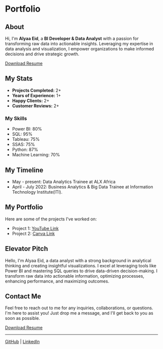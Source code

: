 # Portfolio

## About

Hi, I'm **Alyaa Eid**, a **BI Developer & Data Analyst** with a passion for transforming raw data into actionable insights. Leveraging my expertise in data analysis and visualization, I empower organizations to make informed decisions and drive strategic growth.

[Download Resume](https://drive.google.com/file/d/1YVn44Gmdc1kzecv608VT0tM9Vd7gRNFw/view?usp=sharing)

## My Stats

- **Projects Completed:** 2+
- **Years of Experience:** 1+
- **Happy Clients:** 2+
- **Customer Reviews:** 2+

### My Skills

- Power BI: 80%
- SQL: 95%
- Tableau: 75%
- SSAS: 75%
- Python: 87%
- Machine Learning: 70%

## My Timeline

- May - present: Data Analytics Trainee at ALX Africa
- April - July 2022: Business Analytics & Big Data Trainee at Information Technology Institute(ITI).

## My Portfolio

Here are some of the projects I've worked on:

- Project 1: [YouTube Link](https://www.youtube.com/watch?v=n803IMKy9hw)
- Project 2: [Canva Link](https://www.canva.com/design/DAFotFjd7DY/s5CjiRU_Z1rYPiNtWJ1NSQ/edit?utm_content=DAFotFjd7DY&utm_campaign=designshare&utm_medium=link2&utm_source=sharebutton)

## Elevator Pitch

Hello, I'm Alyaa Eid, a data analyst with a strong background in analytical thinking and creating insightful visualizations. I excel at leveraging tools like Power BI and mastering SQL queries to drive data-driven decision-making. I transform raw data into actionable information, optimizing processes, enhancing performance, and maximizing outcomes.

## Contact Me

Feel free to reach out to me for any inquiries, collaborations, or questions. I'm here to assist you! Just drop me a message, and I'll get back to you as soon as possible.

[Download Resume](https://drive.google.com/file/d/1YVn44Gmdc1kzecv608VT0tM9Vd7gRNFw/view?usp=sharing)

---
[GitHub](https://github.com/) | [LinkedIn](https://www.linkedin.com/)


